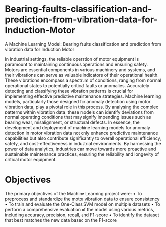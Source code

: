 # Bearing-faults-classification-and-prediction-from-vibration-data-for-Induction-Motor
A Machine Learning Model: Bearing faults classification and prediction from vibration data for Induction Motor

In industrial settings, the reliable operation of motor equipment is paramount to maintaining
continuous operations and ensuring safety. Motors are essential components in
various machinery and systems, and their vibrations can serve as valuable indicators of
their operational health. These vibrations encompass a spectrum of conditions, ranging
from normal operational states to potentially critical faults or anomalies.
Accurately detecting and classifying these vibration patterns is crucial for implementing
effective predictive maintenance strategies. Machine learning models, particularly those
designed for anomaly detection using motor vibration data, play a pivotal role in this
process. By analysing the complex patterns within vibration data, these models can
identify deviations from normal operating conditions that may signify impending issues
such as bearing wear, misalignment, or structural defects.
In essence, the development and deployment of machine learning models for anomaly detection
in motor vibration data not only enhance predictive maintenance capabilities but
also contribute significantly to overall operational efficiency, safety, and cost-effectiveness
in industrial environments. By harnessing the power of data analytics, industries can
move towards more proactive and sustainable maintenance practices, ensuring the reliability
and longevity of critical motor equipment.
# Objectives
The primary objectives of the Machine Learning project were:
• To preprocess and standardize the motor vibration data to ensure consistency
• To train and evaluate the One-Class SVM model on multiple datasets
• To perform a comprehensive evaluation of the model using various metrics, including
accuracy, precision, recall, and F1-score
• To identify the dataset that best matches the new data based on the F1-score
